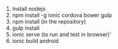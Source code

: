 1. Install nodejs
2. npm install -g ionic cordova bower gulp
3. npm install (in the repository)
4. gulp install
5. ionic serve (to run and test in browser)'
6. ionic build android
